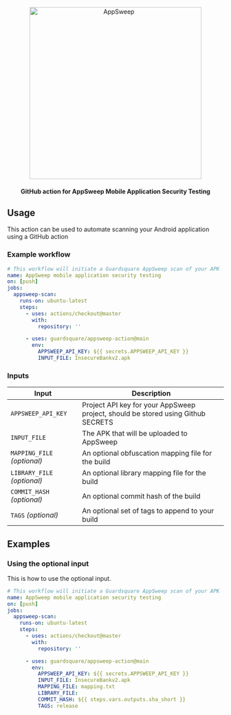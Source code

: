 <p align="center">
  <br />
  <br />
  <a href="https://guardsquare.com/appsweep-mobile-application-security-testing">
    <img
      src="https://appsweep.guardsquare.com/AppSweep-blue.svg"
      alt="AppSweep" width="400">
  </a>
</p>


<h4 align="center">GitHub action for AppSweep Mobile Application Security Testing</h4>

## Usage

This action can be used to automate scanning your Android application using a GitHub action

### Example workflow

```yaml
# This workflow will initiate a Guardsquare AppSweep scan of your APK
name: AppSweep mobile application security testing
on: [push]
jobs:
  appsweep-scan:
    runs-on: ubuntu-latest
    steps:
      - uses: actions/checkout@master
        with:
          repository: ''

      - uses: guardsquare/appsweep-action@main
        env:
          APPSWEEP_API_KEY: ${{ secrets.APPSWEEP_API_KEY }}
          INPUT_FILE: InsecureBankv2.apk
```

### Inputs

| Input                                             | Description                                        |
|------------------------------------------------------|-----------------------------------------------|
| `APPSWEEP_API_KEY`  | Project API key for your AppSweep project, should be stored using Github SECRETS    |
| `INPUT_FILE`  | The APK that will be uploaded to AppSweep    |
| `MAPPING_FILE` _(optional)_  | An optional obfuscation mapping file for the build    |
| `LIBRARY_FILE` _(optional)_  | An optional library mapping file for the build    |
| `COMMIT_HASH` _(optional)_  | An optional commit hash of the build    |
| `TAGS` _(optional)_  | An optional set of tags to append to your build   |


## Examples

### Using the optional input

This is how to use the optional input.

```yaml
# This workflow will initiate a Guardsquare AppSweep scan of your APK
name: AppSweep mobile application security testing
on: [push]
jobs:
  appsweep-scan:
    runs-on: ubuntu-latest
    steps:
      - uses: actions/checkout@master
        with:
          repository: ''

      - uses: guardsquare/appsweep-action@main
        env:
          APPSWEEP_API_KEY: ${{ secrets.APPSWEEP_API_KEY }}
          INPUT_FILE: InsecureBankv2.apk
          MAPPING_FILE: mapping.txt
          LIBRARY_FILE:
          COMMIT_HASH: ${{ steps.vars.outputs.sha_short }}
          TAGS: release

```
